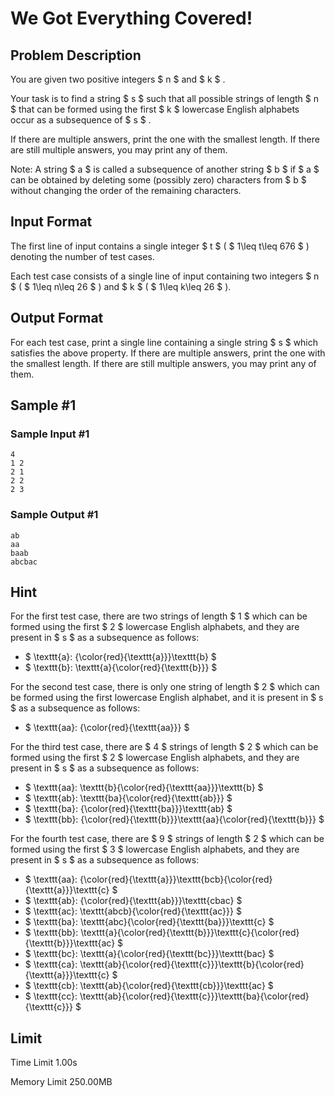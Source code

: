 # We Got Everything Covered!

## Problem Description

You are given two positive integers $ n $ and $ k $ .

Your task is to find a string $ s $ such that all possible strings of length $ n $ that can be formed using the first $ k $ lowercase English alphabets occur as a subsequence of $ s $ .

If there are multiple answers, print the one with the smallest length. If there are still multiple answers, you may print any of them.

Note: A string $ a $ is called a subsequence of another string $ b $ if $ a $ can be obtained by deleting some (possibly zero) characters from $ b $ without changing the order of the remaining characters.

## Input Format

The first line of input contains a single integer $ t $ ( $ 1\leq t\leq 676 $ ) denoting the number of test cases.

Each test case consists of a single line of input containing two integers $ n $ ( $ 1\leq n\leq 26 $ ) and $ k $ ( $ 1\leq k\leq 26 $ ).

## Output Format

For each test case, print a single line containing a single string $ s $ which satisfies the above property. If there are multiple answers, print the one with the smallest length. If there are still multiple answers, you may print any of them.

## Sample #1

### Sample Input #1

```
4
1 2
2 1
2 2
2 3
```

### Sample Output #1

```
ab
aa
baab
abcbac
```

## Hint

For the first test case, there are two strings of length $ 1 $ which can be formed using the first $ 2 $ lowercase English alphabets, and they are present in $ s $ as a subsequence as follows:

- $ \texttt{a}: {\color{red}{\texttt{a}}}\texttt{b} $
- $ \texttt{b}: \texttt{a}{\color{red}{\texttt{b}}} $

For the second test case, there is only one string of length $ 2 $ which can be formed using the first lowercase English alphabet, and it is present in $ s $ as a subsequence as follows:

- $ \texttt{aa}: {\color{red}{\texttt{aa}}} $

For the third test case, there are $ 4 $ strings of length $ 2 $ which can be formed using the first $ 2 $ lowercase English alphabets, and they are present in $ s $ as a subsequence as follows:

- $ \texttt{aa}: \texttt{b}{\color{red}{\texttt{aa}}}\texttt{b} $
- $ \texttt{ab}: \texttt{ba}{\color{red}{\texttt{ab}}} $
- $ \texttt{ba}: {\color{red}{\texttt{ba}}}\texttt{ab} $
- $ \texttt{bb}: {\color{red}{\texttt{b}}}\texttt{aa}{\color{red}{\texttt{b}}} $

For the fourth test case, there are $ 9 $ strings of length $ 2 $ which can be formed using the first $ 3 $ lowercase English alphabets, and they are present in $ s $ as a subsequence as follows:

- $ \texttt{aa}: {\color{red}{\texttt{a}}}\texttt{bcb}{\color{red}{\texttt{a}}}\texttt{c} $
- $ \texttt{ab}: {\color{red}{\texttt{ab}}}\texttt{cbac} $
- $ \texttt{ac}: \texttt{abcb}{\color{red}{\texttt{ac}}} $
- $ \texttt{ba}: \texttt{abc}{\color{red}{\texttt{ba}}}\texttt{c} $
- $ \texttt{bb}: \texttt{a}{\color{red}{\texttt{b}}}\texttt{c}{\color{red}{\texttt{b}}}\texttt{ac} $
- $ \texttt{bc}: \texttt{a}{\color{red}{\texttt{bc}}}\texttt{bac} $
- $ \texttt{ca}: \texttt{ab}{\color{red}{\texttt{c}}}\texttt{b}{\color{red}{\texttt{a}}}\texttt{c} $
- $ \texttt{cb}: \texttt{ab}{\color{red}{\texttt{cb}}}\texttt{ac} $
- $ \texttt{cc}: \texttt{ab}{\color{red}{\texttt{c}}}\texttt{ba}{\color{red}{\texttt{c}}} $

## Limit



Time Limit
1.00s

Memory Limit
250.00MB